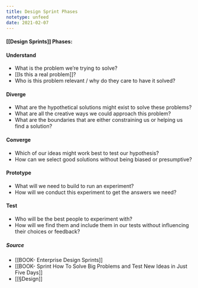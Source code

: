 ```yaml
---
title: Design Sprint Phases
notetype: unfeed
date: 2021-02-07
---
```


#### [[Design Sprints]] Phases: 

#### Understand
- What is the problem we’re trying to solve? 
- [[Is this a real problem]]? 
- Who is this problem relevant / why do they care to have it solved? 
 
#### Diverge
- What are the hypothetical solutions might exist to solve these problems?
- What are all the creative ways we could approach this problem?
- What are the boundaries that are either constraining us or helping us find a solution? 

#### Converge
-  Which of our ideas might work best to test our hypothesis?
-  How can we select good solutions without being biased or presumptive? 
 
#### Prototype
- What will we need to build to run an experiment?
-  How will we conduct this experiment to get the answers we need? 

#### Test
- Who will be the best people to experiment with? 
- How will we find them and include them in our tests without influencing their choices or feedback?


##### Source

- [[BOOK- Enterprise Design Sprints]] 
- [[BOOK- Sprint How To Solve Big Problems and Test New Ideas in Just Five Days]]
- [[§Design]]